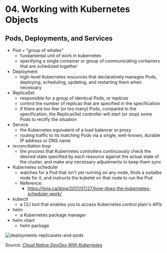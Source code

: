 # 04. Working with Kubernetes Objects

## Pods, Deployments, and Services

* Pod = "group of whales"
    * fundamental unit of work in kubernetes
    * specifying a single container or group of communicating containers that are scheduled together
* Deployment
    * high-level Kubernetes resources that declaratively manages Pods, deploying, scheduling, updating, and restarting them when necessary
* ReplicaSet
    * responsible for a group of identical Pods, or *replicas*
    * control the number of replicas that are specified in the specification
    * if there are too few (or too many) Pods, compared to the specification, the ReplicasSet controller will start (or stop) some Pods to rectify the situation
* Service
    * the Kubernetes equivalent of a load balancer or proxy
    * routing traffic to its matching Pods via a single, well-known, durable IP address or DNS name
* *reconciliation loop*
    * the process that Kubernetes controllers continuously check the desired state specified by each resource against the actual state of the cluster, and make any necessary adjustments to keep them sync
* Kubernetes scheduler
    * watches for a Pod that isn't yet running on any node, finds a suitalbe node for it, and instructs the kubelet on that node to run the Pod
    * Reference:
        * https://jvns.ca/blog/2017/07/27/how-does-the-kubernetes-scheduler-work/
* kubectl
    * a CLI tool that enables you to access Kubernetes control plain's APIs
* helm
    * a Kubernetes package manager
* helm chart
    * helm package

![deployments-replicasets-and-pods](https://i.imgur.com/UHgZbAA.jpg)

Source: *[Cloud Native DevOps With Kubernetes](https://www.nginx.com/resources/library/cloud-native-devops-with-kubernetes/)*
